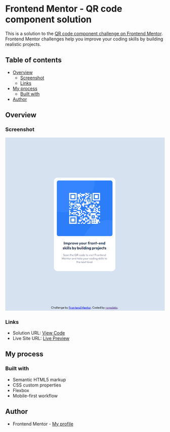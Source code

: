 # Frontend Mentor - QR code component solution

This is a solution to the [QR code component challenge on Frontend Mentor](https://www.frontendmentor.io/challenges/qr-code-component-iux_sIO_H). Frontend Mentor challenges help you improve your coding skills by building realistic projects. 

## Table of contents

- [Overview](#overview)
  - [Screenshot](#screenshot)
  - [Links](#links)
- [My process](#my-process)
  - [Built with](#built-with)
- [Author](#author)

## Overview

### Screenshot

![Solution Preview](./img/preview.png)

### Links

- Solution URL: [View Code](https://github.com/romaleks/FM-QR-code)
- Live Site URL: [Live Preview](https://romaleks.github.io/FM-QR-code/)

## My process

### Built with

- Semantic HTML5 markup
- CSS custom properties
- Flexbox
- Mobile-first workflow

## Author

- Frontend Mentor - [My profile](https://www.frontendmentor.io/profile/romaleks)